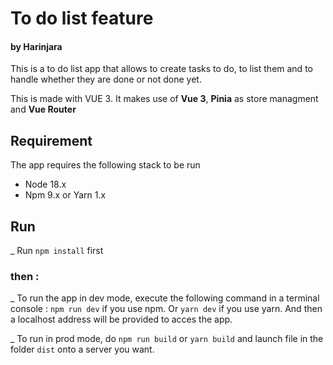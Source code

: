 # To do list feature
#### by Harinjara

This is a to do list app that allows to create tasks to do, to list them and to handle whether they are done or not done yet.

This is made with VUE 3.
It makes use of __Vue 3__, __Pinia__ as store managment and __Vue Router__

## Requirement
The app requires the following stack to be run
- Node 18.x 
- Npm 9.x or Yarn 1.x

## Run
_ Run `npm install` first

### then :

_ To run the app in dev mode, execute the following command in a terminal console :
`npm run dev` if you use npm.
Or `yarn dev` if you use yarn.
And then a localhost address will be provided to acces the app.

_ To run in prod mode, do `npm run build` or `yarn build` and launch file in the folder `dist` onto a server you want.
